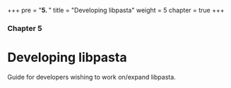 +++
pre = "<b>5. </b>"
title = "Developing libpasta"
weight = 5
chapter = true
+++

### Chapter 5

# Developing libpasta

Guide for developers wishing to work on/expand libpasta.